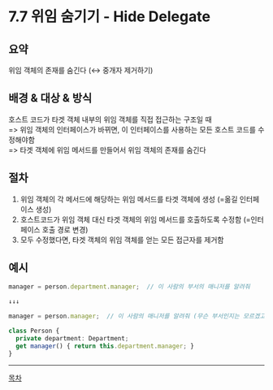 # 7.7 위임 숨기기 - Hide Delegate

## 요약

위임 객체의 존재를 숨긴다 (↔ 중개자 제거하기)


## 배경 & 대상 & 방식

호스트 코드가 타겟 객체 내부의 위임 객체를 직접 접근하는 구조일 때  
=> 위임 객체의 인터페이스가 바뀌면, 이 인터페이스를 사용하는 모든 호스트 코드를 수정해야함  
=> 타겟 객체에 위임 메서드를 만들어서 위임 객체의 존재를 숨긴다


## 절차

1. 위임 객체의 각 메서드에 해당하는 위임 메서드를 타겟 객체에 생성 (=옮길 인터페이스 생성)
2. 호스트코드가 위임 객체 대신 타겟 객체의 위임 메서드를 호출하도록 수정함 (=인터페이스 호출 경로 변경)
3. 모두 수정했다면, 타겟 객체의 위임 객체를 얻는 모든 접근자를 제거함


## 예시

```typescript
manager = person.department.manager;  // 이 사람의 부서의 매니저를 알려줘

↓↓↓

manager = person.manager;  // 이 사람의 매니저를 알려줘 (무슨 부서인지는 모르겠고)

class Person {
  private department: Department;
  get manager() { return this.department.manager; }
}
```

---
[목차](../README.md)
